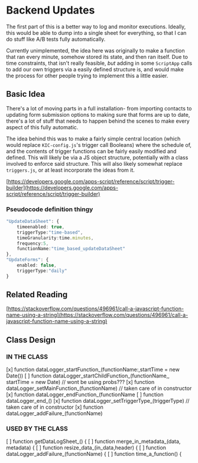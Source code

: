 # Backend Updates

The first part of this is a better way to log and monitor executions.  Ideally, this would be able to dump into a single sheet for everything, so that I can do stuff like A/B tests fully automatically.

Currently unimplemented, the idea here was originally to make a function that ran every minute, somehow stored its state, and then ran itself.  Due to time constraints, that isn't really feasible, *but* adding in some ``ScriptApp`` calls to add our own triggers via a easily defined structure is, and would make the process for other people trying to implement this a little easier.

## Basic Idea

There's a lot of moving parts in a full installation- from importing contacts to updating form submission options to making sure that forms are up to date, there's a lot of stuff that needs to happen behind the scenes to make every aspect of this fully automatic.

The idea behind this was to make a fairly simple central location (which would replace ``KIC-config.js``'s trigger call Booleans) where the schedule of, and the contents of trigger functions can be fairly easily modified and defined.  This will likely be via a JS object structure, potentially with a class involved to enforce said structure.  This will also likely somewhat replace ``triggers.js``, or at least incorporate the ideas from it.

[https://developers.google.com/apps-script/reference/script/trigger-builder](https://developers.google.com/apps-script/reference/script/trigger-builder)

### Pseudocode definition thingy

```ts
"UpdateDataSheet": {
    timeenabled: true,
    triggerType:"time-based",
    timeGranularity:time.minutes,
    frequency:5,
    functionName:"time_based_updateDataSheet"
},
"UpdateForms": {
    enabled: false,
    triggerType:"daily"
}

```

## Related Reading

[https://stackoverflow.com/questions/496961/call-a-javascript-function-name-using-a-string](https://stackoverflow.com/questions/496961/call-a-javascript-function-name-using-a-string)

## Class Design

### IN THE CLASS

[x] function dataLogger_startFunction_(functionName:,startTime = new Date())
[ ] function dataLogger_startChildFunction_(functionName,, startTime = new Date) // wont be using probs???
[x] function dataLogger_setMainFunction_(functionName) // taken care of in constructor
[x] function dataLogger_endFunction_(functionName 
[ ] function dataLogger_end_()
[x] function dataLogger_setTriggerType_(triggerType) // taken care of in constructor
[x] function dataLogger_addFailure_(functionName)

### USED BY THE CLASS

[ ] function getDataLogSheet_() {
[ ] function merge_in_metadata_(data, metadata) {
[ ] function resize_data_(in_data,header) {
[ ] function dataLogger_addFailure_(functionName) {
[ ] function time_a_function() {
